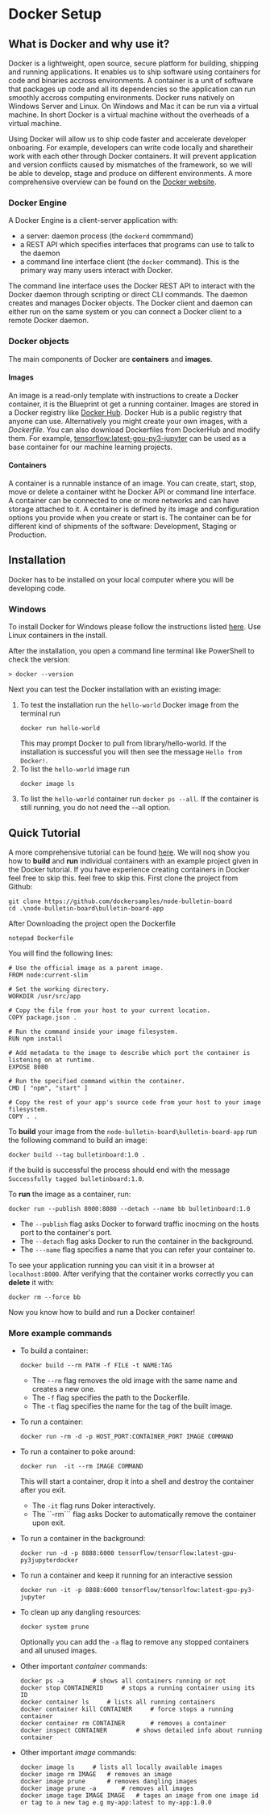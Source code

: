 # Docker Setup

## What is Docker and why use it?
Docker is a lightweight, open source, secure platform for building, shipping and running applications. It enables us to ship software
using containers for code and binaries accross environments. A container is a unit of software that packages up code and all its
dependencies so the application can run smoothly accross computing environments. Docker runs natively on Windows Server and Linux. 
On Windows and Mac it can be run via a virtual machine. In short Docker is a virtual machine without the overheads of a virtual machine. 

Using Docker will allow us to ship code faster and accelerate developer onboaring. For example, developers can write code 
locally and sharetheir work with each other through Docker containers. It will prevent application and version conflicts caused
by mismatches of the framework, so we will be able to develop, stage and produce on different environments. 
A more comprehensive overview can be found on the 
[Docker website](https://docs.docker.com/get-started/overview/#:~:text=The%20Docker%20client%20(%20docker%20)%20is,with%20more%20than%20one%20daemon).

### Docker Engine
A Docker Engine is a client-server application with:
* a server: daemon process (the `dockerd` commmand)
* a REST API which specifies interfaces that programs can use to talk to the daemon
* a command line interface client (the `docker` command). This is the primary way many users interact with Docker.

The command line interface uses the Docker REST API to interact with the Docker daemon through scripting or direct 
CLI commands. The daemon creates and manages Docker objects. The Docker client and daemon can either run on the same system 
or you can connect a Docker client to a remote Docker daemon.

### Docker objects
The main components of Docker are **containers** and **images**.

#### Images
An image is a read-only template with instructions to create a Docker container, it is the Blueprint ot get a running container.
Images are stored in a Docker registry like [Docker Hub](https://hub.docker.com/). Docker Hub is a public registry that anyone 
can use. Alternatively you might create your own images, with a *Dockerfile*. You can also download Dockerfiles from DockerHub and modify 
them. For example, [tensorflow:latest-gpu-py3-jupyter](https://hub.docker.com/layers/tensorflow/tensorflow/latest-gpu-py3-jupyter/images/sha256-901b827b19d14aa0dd79ebbd45f410ee9dbfa209f6a4db71041b5b8ae144fea5?context=explore) can be used as a base container for our machine learning projects.
#### Containers
A container is a runnable instance of an image. You can create, start, stop, move or delete a container witht he Docker API or 
command line interface. A container can be connected to one or more networks and can have storage attached to it. A container is
defined by its image and configuration options you provide when you create or start is. The container can be for different kind 
of shipments of the software: Development, Staging or Production.

## Installation 
Docker has to be installed on your local computer where you will be developing code.
### Windows
To install Docker for Windows please follow the instructions listed [here](https://docs.docker.com/docker-for-windows/install/). 
Use Linux containers in the install. 

After the installation, you open a command line terminal like PowerShell to check the version:
```
> docker --version
```

Next you can test the Docker installation with an existing image:
1. To test the installation run the `hello-world` Docker image from the terminal run
	```
	docker run hello-world
	```
	This may prompt Docker to pull from library/hello-world. If the installation is successful you will then see the message `Hello from Docker!`.
1. To list the `hello-world` image run 
	```
	docker image ls
	```
1. To list the `hello-world` container run 
	```docker ps --all```. 
	If the container is still running, you do not need the --all 
	option. 


## Quick Tutorial
A more comprehensive tutorial can be found [here](https://docs.docker.com/get-started/part2/). We will noq show you how 
to **build** and **run** individual containers with an example project given in the Docker tutorial. If you have experience creating containers in Docker feel free to skip this. 
feel free to skip this. 
First clone the project from Github:
```
git clone https://github.com/dockersamples/node-bulletin-board
cd .\node-bulletin-board\bulletin-board-app
```
After Downloading the project open the Dockerfile
```
notepad Dockerfile
```
You will find the following lines:
```
# Use the official image as a parent image.
FROM node:current-slim

# Set the working directory.
WORKDIR /usr/src/app

# Copy the file from your host to your current location.
COPY package.json .

# Run the command inside your image filesystem.
RUN npm install

# Add metadata to the image to describe which port the container is listening on at runtime.
EXPOSE 8080

# Run the specified command within the container.
CMD [ "npm", "start" ]

# Copy the rest of your app's source code from your host to your image filesystem.
COPY . .
```

To **build** your image from the ```node-bulletin-board\bulletin-board-app``` run the following
command to build an image:
```
docker build --tag bulletinboard:1.0 .
```
if the build is successful the process should end with the message ```Successfully tagged bulletinboard:1.0```. 

To **run** the image as a container, run:
```
docker run --publish 8000:8080 --detach --name bb bulletinboard:1.0
```
* The ```--publish``` flag asks Docker to forward traffic inocming on the hosts port to the container's port. 
* The ```--detach``` flag asks Docker to run the container in the background.
* The ```---name``` flag specifies a name that you can refer your container to. 

To see your application running you can visit it in a browser at ```localhost:8000```. After verifying that 
the container works correctly you can **delete** it with:
```
docker rm --force bb
```

Now you know how to build and run a Docker container!

### More example commands
* To build a container:
	```
	docker build --rm PATH -f FILE -t NAME:TAG
	```
	* The `--rm` flag removes the old image with the same name and creates a new one. 
	* The `-f` flag specifies the path to the Dockerfile. 
	* The `-t` flag specifies the name for the tag of the built image. 
* To run a container:
	```
	docker run -rm -d -p HOST_PORT:CONTAINER_PORT IMAGE COMMAND
	```
* To run a container to poke around:
	```
	docker run  -it --rm IMAGE COMMAND
	```
	This will start a container, drop it into a shell and destroy the container after you exit. 
	
	* The ```-it``` flag runs Doker interactively. 
	* The ``-rm``` flag asks Docker to automatically remove the container upon exit.
* To run a container in the background:
	```
	docker run -d -p 8888:6000 tensorflow/tensorflow:latest-gpu-py3jupyterdocker
	```
* To run a container and keep it running for an interactive session
	```
	docker run -it -p 8888:6000 tensorflow/tensorlfow:latest-gpu-py3-jupyter
	```
	
* To clean up any dangling resources:
	```
	docker system prune 
	```
	Optionally you can add the ```-a``` flag to remove any stopped containers and all unused images. 

* Other important *container* commands:
	```
	docker ps -a		# shows all containers running or not
	docker stop CONTAINERID		# stops a running container using its ID
	docker container ls		# lists all running containers
	docker container kill CONTAINER		# force stops a running container
	docker container rm CONTAINER		# removes a container
	docker inspect CONTAINER		# shows detailed info about running container
	```
* Other important *image* commands:
	```
	docker image ls		# lists all locally available images
	docker image rm	IMAGE	# removes an image
	docker image prune		# removes dangling images
	docker image prune -a		# removes all images
	docker image tage IMAGE IMAGE 	# tages an image from one image id or tag to a new tag e.g my-app:latest to my-app:1.0.0
	

